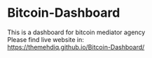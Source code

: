 # Bitcoin-Dashboard
This is a dashboard for bitcoin mediator agency <br />
Please find live website in: <br />
 https://themehdiq.github.io/Bitcoin-Dashboard/
